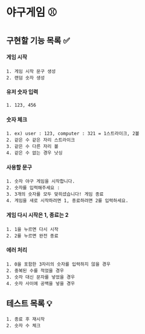 # 야구게임 ⚾️
## 구현할 기능 목록 ✅
#### 게임 시작
    1. 게임 시작 문구 생성
    2. 랜덤 숫자 생성
#### 유저 숫자 입력
    1. 123, 456
#### 숫자 체크
    1. ex) user : 123, computer : 321 = 1스트라이크, 2볼
    2. 같은 수 같은 자리 스트라이크
    3. 같은 수 다른 자리 볼
    4. 같은 수 없는 경우 낫싱
#### 사용할 문구
    1. 숫자 야구 게임을 시작합니다.
    2. 숫자를 입력해주세요 :
    3. 3개의 숫자를 모두 맞히셨습니다! 게임 종료
    4. 게임을 새로 시작하려면 1, 종료하려면 2를 입력하세요.
#### 게임 다시 시작은 1, 종료는 2
    1. 1을 누르면 다시 시작
    2. 2를 누르면 완전 종료
#### 에러 처리
    1. 0을 포함한 3자리의 숫자를 입력하지 않을 경우
    2. 중복된 수를 적었을 경우
    3. 숫자 대신 문자를 넣었을 경우
    4. 숫자 사이에 공백을 넣을 경우
## 테스트 목록 💡
    1. 종료 후 재시작
    2. 숫자 수 체크
